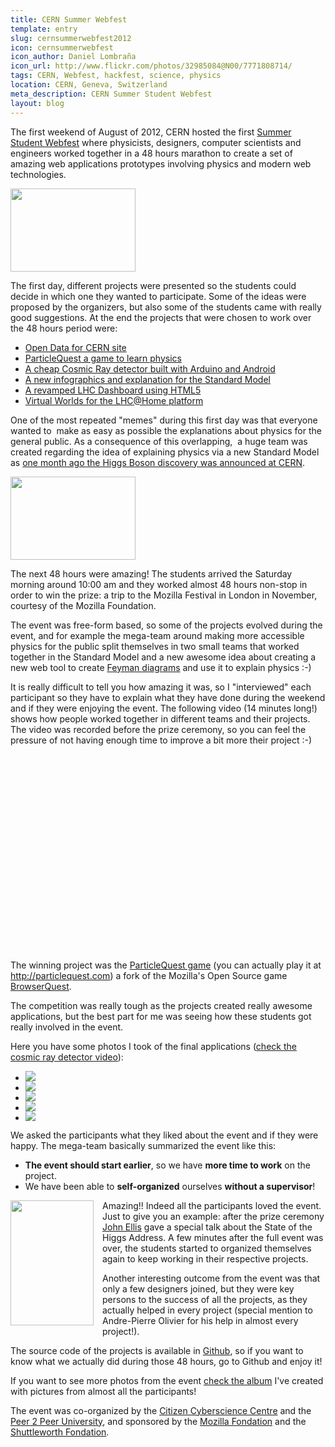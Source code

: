 ```yaml
---
title: CERN Summer Webfest
template: entry
slug: cernsummerwebfest2012
icon: cernsummerwebfest
icon_author: Daniel Lombraña
icon_url: http://www.flickr.com/photos/32985084@N00/7771808714/
tags: CERN, Webfest, hackfest, science, physics
location: CERN, Geneva, Switzerland
meta_description: CERN Summer Student Webfest
layout: blog
---
```


The first weekend of August of 2012, CERN hosted the first <a href="http://www.citizencyberscience.net/cern-webfest/index.htm">Summer Student Webfest</a> where physicists, designers, computer scientists and engineers worked together in a 48 hours marathon to create a set of amazing web applications prototypes involving physics and modern web technologies.

<a class="pull-right" href="http://2.bp.blogspot.com/-I4qTs98qgcA/UB2YEcQg8wI/AAAAAAAABqw/_A4MgbtF2ac/s1600/2012-08-04-131646.jpg" ><img class="img-polaroid" height="133" src="http://2.bp.blogspot.com/-I4qTs98qgcA/UB2YEcQg8wI/AAAAAAAABqw/_A4MgbtF2ac/s200/2012-08-04-131646.jpg" width="200" /></a>

<!--more-->
The first day, different projects were presented so the students could decide in which one they wanted to participate. Some of the ideas were proposed by the organizers, but also some of the students came with really good suggestions. At the end the projects that were chosen to work over the 48 hours period were:<br />
<ul class="angle-list">
<li><a href="http://www.citizencyberscience.net/wiki/index.php?title=Create_an_open_data_website_for_CERN" target="_blank">Open Data for CERN site</a></li>
<li><a href="http://www.citizencyberscience.net/wiki/index.php?title=ParticleQuest_game" target="_blank">ParticleQuest a game to learn physics</a></li>
<li><a href="http://www.citizencyberscience.net/wiki/index.php?title=A_cheaper_distributed_cosmic_ray_detector" target="_blank">A cheap Cosmic Ray detector built with Arduino and Android</a></li>
<li><a href="http://www.citizencyberscience.net/wiki/index.php?title=Standard_Model,_Standard_Infographic" target="_blank">A new infographics and explanation for the Standard Model</a></li>
<li><a href="http://www.citizencyberscience.net/wiki/index.php?title=Improve_the_LHC_Dashboard" target="_blank">A revamped LHC Dashboard using HTML5</a></li>
<li><a href="http://www.citizencyberscience.net/wiki/index.php?title=Build_a_computer_center_in_a_virtual_world_to_show_volunteer_participation" target="_blank">Virtual Worlds for the LHC@Home platform</a></li>
</ul>

One of the most repeated "memes" during this first day was that everyone wanted to&nbsp; make as easy as possible the explanations about physics for the general public. As a consequence of this overlapping,&nbsp; a huge team was created regarding the idea of explaining physics via a new Standard Model as <a href="http://press.web.cern.ch/press/PressReleases/Releases2012/PR17.12E.html" target="_blank">one month ago the Higgs Boson discovery was announced at CERN</a>.

<a class="pull-right" href="http://2.bp.blogspot.com/-b0PRPcTbTio/UB2YEkvLrRI/AAAAAAAABqs/AlAkQX19zaA/s1600/2012-08-04-131608.jpg"><img border="0" height="133" class="img-polaroid" src="http://2.bp.blogspot.com/-b0PRPcTbTio/UB2YEkvLrRI/AAAAAAAABqs/AlAkQX19zaA/s200/2012-08-04-131608.jpg" width="200" /></a>

The next 48 hours were amazing! The students arrived the Saturday morning around 10:00 am and they worked almost 48 hours non-stop in order to win the prize: a trip to the <span class="text-basic">Mozilla Festival in London in November, courtesy of the Mozilla Foundation.

The event was free-form based, so some of the projects evolved during the event, and for example the mega-team around making more accessible physics for the public split themselves in two small teams that worked together in the Standard Model and a new awesome idea about creating a new web tool to create <a href="http://en.wikipedia.org/wiki/Feynman_diagram" target="_blank">Feyman diagrams</a> and use it to explain physics :-)

It is really difficult to tell you how amazing it was, so I "interviewed" each participant so they have to explain what they have done during the weekend and if they were enjoying the event. The following video (14 minutes long!) shows how people worked together in different teams and their projects. The video was recorded before the prize ceremony, so you can feel the pressure of not having enough time to improve a bit more their project :-)

<object class="BLOGGER-youtube-video" classid="clsid:D27CDB6E-AE6D-11cf-96B8-444553540000" codebase="http://download.macromedia.com/pub/shockwave/cabs/flash/swflash.cab#version=6,0,40,0" data-thumbnail-src="http://i.ytimg.com/vi/cky9OFcoIsI/0.jpg" height="315" width="560"><param name="movie" value="http://www.youtube.com/v/cky9OFcoIsI?version=3&f=user_uploads&c=google-webdrive-0&app=youtube_gdata" /><param name="bgcolor" value="#FFFFFF" /><param name="allowFullScreen" value="true" /><embed width="560" height="315"  src="http://www.youtube.com/v/cky9OFcoIsI?version=3&f=user_uploads&c=google-webdrive-0&app=youtube_gdata" type="application/x-shockwave-flash" allowfullscreen="true"></embed></object>

The winning project was the <a href="http://particlequest.com/">ParticleQuest game</a> (you can actually play it at http://particlequest.com) a fork of the Mozilla's Open Source game <a href="http://browserquest.mozilla.org/" target="_blank">BrowserQuest</a>.

The competition was really tough as the projects created really awesome applications, but the best part for me was seeing how these students got really involved in the event.

Here you have some photos I took of the final applications (<a href="http://youtu.be/cky9OFcoIsI?hd=1&amp;t=6m30s">check the cosmic ray detector video</a>):

<ul class="thumbnails">
    <li class="span4">
        <div class="thumbnail">
            <img src="https://p.twimg.com/Azi4UesCcAM2Czk.jpg">
        </div>
     </li>
    <li class="span4">
        <div class="thumbnail">
            <img src="https://p.twimg.com/AzipSQOCQAE_Q7N.jpg">
        </div>
     </li>
    <li class="span4">
        <div class="thumbnail">
            <img src="https://p.twimg.com/AzisOj2CMAEZlqr.jpg">
        </div>
     </li>
    <li class="span4">
        <div class="thumbnail">
            <img src="https://p.twimg.com/Azi3AUxCUAEjkUD.jpg">
        </div>
     </li>
    <li class="span4">
        <div class="thumbnail">
            <img src="http://www.citizencyberscience.net/wiki/images/b/b4/Lum.png">
        </div>
     </li>
</ul>

We asked the participants what they liked about the event and if they were happy. The mega-team basically summarized the event like this:
<ul class="angle-list">
    <li><b>The event should start earlier</b>, so we have <b>more time to work</b> on the project.</li>
    <li>We have been able to <b>self-organized</b> ourselves <b>without a supervisor</b>!</li>
</ul>

<a href="http://4.bp.blogspot.com/-IYrb0CRDfLE/UB-mCrJqjhI/AAAAAAAABuU/ws8er-PORfQ/s1600/2012-08-05-133729.jpg" imageanchor="1" style="clear: left; float: left; margin-bottom: 1em; margin-right: 1em;"><img border="0" height="200" class="img-polaroid" src="http://4.bp.blogspot.com/-IYrb0CRDfLE/UB-mCrJqjhI/AAAAAAAABuU/ws8er-PORfQ/s200/2012-08-05-133729.jpg" width="133" /></a>

Amazing!! Indeed all the participants loved the event. Just to give you an example: after the prize ceremony <a href="http://en.wikipedia.org/wiki/John_Ellis_%28physicist%29" target="_blank">John Ellis</a> gave a special talk about the State of the Higgs Address. A few minutes after the full event was over, the students started to organized themselves again to keep working in their respective projects.

Another interesting outcome from the event was that only a few designers joined, but they were key persons to the success of all the projects, as they actually helped in every project (special mention to Andre-Pierre Olivier for his help in almost every project!).

The source code of the projects is available in <a href="https://github.com/CERNSummerWebfest" target="_blank">Github</a>, so if you want to know what we actually did during those 48 hours, go to Github and enjoy it!

If you want to see more photos from the event <a href="https://plus.google.com/photos/105984938874365438913/albums/5772543786574640449" target="_blank">check the album</a> I've created with pictures from almost all the participants!

The event was co-organized by the <a href="http://www.citizencyberscience.net/">Citizen Cyberscience Centre</a> and the <a href="http://p2pu.org/">Peer 2 Peer University</a>, and sponsored by the <a href="http://www.mozilla.org/foundation/">Mozilla Fondation</a>  and the <a href="http://www.shuttleworthfoundation.org/">Shuttleworth Fondation</a>.
